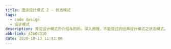```yaml
---
title: 漫谈设计模式 2 - 状态模式
tags:
  - code design
  - 设计模式
description: 常见设计模式的介绍与剖析。深入原理，不能错过的经典设计模式之状态模式。
abbrlink: d2b0d310
date: 2020-10-13 11:43:00
---
```




